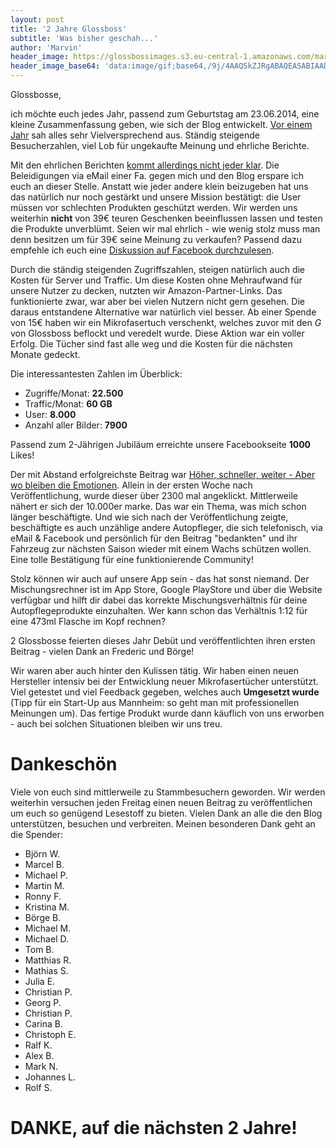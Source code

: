 ```yaml
---
layout: post
title: '2 Jahre Glossboss'
subtitle: 'Was bisher geschah...'
author: 'Marvin'
header_image: https://glossbossimages.s3.eu-central-1.amazonaws.com/marvin/sonstige/entwicklung.jpg
header_image_base64: 'data:image/gif;base64,/9j/4AAQSkZJRgABAQEASABIAAD/2wBDAAgGBgcGBQgHBwcJCQgKDBQNDAsLDBkSEw8UHRofHh0aHBwgJC4nICIsIxwcKDcpLDAxNDQ0Hyc5PTgyPC4zNDL/2wBDAQkJCQwLDBgNDRgyIRwhMjIyMjIyMjIyMjIyMjIyMjIyMjIyMjIyMjIyMjIyMjIyMjIyMjIyMjIyMjIyMjIyMjL/wAARCAAEAAoDASIAAhEBAxEB/8QAFQABAQAAAAAAAAAAAAAAAAAAAAf/xAAXEAEBAQEAAAAAAAAAAAAAAAAAEQFB/8QAFAEBAAAAAAAAAAAAAAAAAAAAAP/EABQRAQAAAAAAAAAAAAAAAAAAAAD/2gAMAwEAAhEDEQA/ALjL3SAD/9k='
---
```

Glossbosse,

ich möchte euch jedes Jahr, passend zum Geburtstag am 23.06.2014, eine kleine Zusammenfassung geben, wie sich der Blog entwickelt. [Vor einem Jahr](https://glossboss.de/allgemein/1-jahr-glossboss/) sah alles sehr Vielversprechend aus. Ständig steigende Besucherzahlen, viel Lob für ungekaufte Meinung und ehrliche Berichte.

Mit den ehrlichen Berichten [kommt allerdings nicht jeder klar](https://glossboss.de/produkttest/herrenfahrt-spruehglanz-schnellversiegelung-test-review/). Die Beleidigungen via eMail einer Fa. gegen mich und den Blog erspare ich euch an dieser Stelle. Anstatt wie jeder andere klein beizugeben hat uns das natürlich nur noch gestärkt und unsere Mission bestätigt: die User müssen vor schlechten Produkten geschützt werden. Wir werden uns weiterhin **nicht** von 39€ teuren Geschenken beeinflussen lassen und testen die Produkte unverblümt. Seien wir mal ehrlich - wie wenig stolz muss man denn besitzen um für 39€ seine Meinung zu verkaufen?
Passend dazu empfehle ich euch eine [Diskussion auf Facebook durchzulesen](http://www.facebook.com/glossbossblog/posts/1672441973014280).

Durch die ständig steigenden Zugriffszahlen, steigen natürlich auch die Kosten für Server und Traffic. Um diese Kosten ohne Mehraufwand für unsere Nutzer zu decken, nutzten wir Amazon-Partner-Links. Das funktionierte zwar, war aber bei vielen Nutzern nicht gern gesehen. Die daraus entstandene Alternative war natürlich viel besser. Ab einer Spende von 15€ haben wir ein Mikrofasertuch verschenkt, welches zuvor mit den *G* von Glossboss beflockt und veredelt wurde. Diese Aktion war ein voller Erfolg. Die Tücher sind fast alle weg und die Kosten für die nächsten Monate gedeckt.

Die interessantesten Zahlen im Überblick:

- Zugriffe/Monat: **22.500**
- Traffic/Monat: **60 GB**
- User: **8.000**
- Anzahl aller Bilder: **7900**

Passend zum 2-Jährigen Jubiläum erreichte unsere Facebookseite **1000** Likes!

Der mit Abstand erfolgreichste Beitrag war [Höher, schneller, weiter - Aber wo bleiben die Emotionen](https://glossboss.de/allgemein/coatings-und-versiegelung-gegen-wachs/). Allein in der ersten Woche nach Veröffentlichung, wurde dieser über 2300 mal angeklickt. Mittlerweile nähert er sich der 10.000er marke. Das war ein Thema, was mich schon länger beschäftigte. Und wie sich nach der Veröffentlichung zeigte, beschäftigte es auch unzählige andere Autopfleger, die sich telefonisch, via eMail & Facebook und persönlich für den Beitrag "bedankten" und ihr Fahrzeug zur nächsten Saison wieder mit einem Wachs schützen wollen. Eine tolle Bestätigung für eine funktionierende Community!

Stolz können wir auch auf unsere App sein - das hat sonst niemand. Der Mischungsrechner ist im App Store, Google PlayStore und über die Website verfügbar und hilft dir dabei das korrekte Mischungsverhältnis für deine Autopflegeprodukte einzuhalten. Wer kann schon das Verhältnis 1:12 für eine 473ml Flasche im Kopf rechnen?

2 Glossbosse feierten dieses Jahr Debüt und veröffentlichten ihren ersten Beitrag - vielen Dank an Frederic und Börge!

Wir waren aber auch hinter den Kulissen tätig. Wir haben einen neuen Hersteller intensiv bei der Entwicklung neuer Mikrofasertücher unterstützt. Viel getestet und viel Feedback gegeben, welches auch **Umgesetzt wurde** (Tipp für ein Start-Up aus Mannheim: so geht man mit professionellen Meinungen um). Das fertige Produkt wurde dann käuflich von uns erworben - auch bei solchen Situationen bleiben wir uns treu.


# Dankeschön

Viele von euch sind mittlerweile zu Stammbesuchern geworden. Wir werden weiterhin versuchen jeden Freitag einen neuen Beitrag zu veröffentlichen um euch so genügend Lesestoff zu bieten. Vielen Dank an alle die den Blog unterstützen, besuchen und verbreiten. Meinen besonderen Dank geht an die Spender:

- Björn W.
- Marcel B.
- Michael P.
- Martin M.
- Ronny F.
- Kristina M.
- Börge B.
- Michael M.
- Michael D.
- Tom B.
- Matthias R.
- Mathias S.
- Julia E.
- Christian P.
- Georg P.
- Christian P.
- Carina B.
- Christoph E.
- Ralf K.
- Alex B.
- Mark N.
- Johannes L.
- Rolf S.

# DANKE, auf die nächsten 2 Jahre!